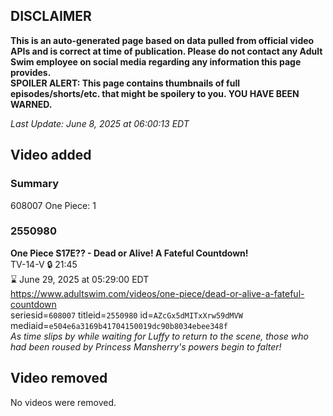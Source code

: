 ## DISCLAIMER
**This is an auto-generated page based on data pulled from official video APIs and is correct at time of publication. Please do not contact any Adult Swim employee on social media regarding any information this page provides.**  
**SPOILER ALERT: This page contains thumbnails of full episodes/shorts/etc. that might be spoilery to you. YOU HAVE BEEN WARNED.**  

_Last Update: June 8, 2025 at 06:00:13 EDT_
## Video added
### Summary
608007 One Piece: 1  
### 2550980
**One Piece S17E?? - Dead or Alive! A Fateful Countdown!**  
TV-14-V 🔒 21:45  
⌛ June 29, 2025 at 05:29:00 EDT  
https://www.adultswim.com/videos/one-piece/dead-or-alive-a-fateful-countdown  
seriesid=`608007` titleid=`2550980` id=`AZcGx5dMITxXrw59dMVW` mediaid=`e504e6a3169b41704150019dc90b8034ebee348f`  
_As time slips by while waiting for Luffy to return to the scene, those who had been roused by Princess Mansherry's powers begin to falter!_  
## Video removed
No videos were removed.  

